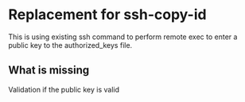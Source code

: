 # Replacement for ssh-copy-id

This is using existing ssh command to perform remote exec to enter a public key to the authorized_keys file.

## What is missing

Validation if the public key is valid

